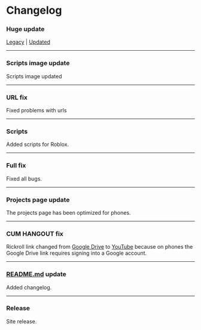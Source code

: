 # Changelog

### Huge update

[Legacy](https://drive.google.com/uc?id=1zmKd3Ta619qwpNB0psbKqSqAM3jszaGb) | [Updated](https://drive.google.com/uc?id=185F5dWS3UaLLaUHIuGol3q9CRBnNCZLH)

---

### Scripts image update

Scripts image updated

---

### URL fix

Fixed problems with urls

---

### Scripts

Added scripts for Roblox.

---

### Full fix

Fixed all bugs.

---

### Projects page update

The projects page has been optimized for phones.

---

### CUM HANGOUT fix

Rickroll link changed from [Google Drive](https://drive.google.com/uc?id=1XCMJ3GOH9N8gTg5-lZ_horgetPrSuHWX) to [YouTube](https://www.youtube.com/watch?v=dQw4w9WgXcQ) because on phones the Google Drive link requires signing into a Google account.

---

### [README.md](https://github.com/milanifi/milanifi.github.io/blob/main/README.md) update

Added changelog.

---

### Release

Site release.
